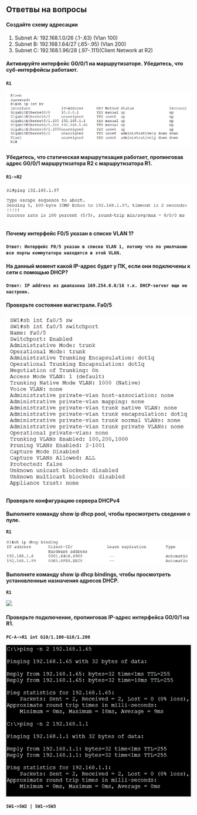 ## Ответвы на вопросы ##

#### Создайте схему адресации ####

1. Subnet A: 192.168.1.0/26 (.1-.63) (Vlan 100)
2. Subnet B: 192.168.1.64/27 (.65-.95) (Vlan 200)
3. Subnet C: 192.168.1.96/28 (.97-.111)(Client Network at R2)

#### Активируйте интерфейс G0/0/1 на маршрутизаторе. Убедитесь, что суб-интерфейсы работают. ####

**`R1`**

![](https://github.com/gerasev1992/otus_NEP_24-25/blob/main/labs/lab004/img/lab004_sub_int.png)

#### Убедитесь, что статическая маршрутизация работает, пропинговав адрес G0/0/1 маршрутизатора R2 с маршрутизатора R1. ####

**`R1->R2`**

![](https://github.com/gerasev1992/otus_NEP_24-25/blob/main/labs/lab004/img/lab004_ping_R2.png)

#### Почему интерфейс F0/5 указан в списке VLAN 1? ####

**`Ответ: Интерфейс F0/5 указан в списке VLAN 1, потому что по умолчанию все порты коммутатора находятся в этой VLAN.`**

#### На данный момент какой IP-адрес будет у ПК, если они подключены к сети с помощью DHCP? ####

**`Ответ: IP address из диапазона 169.254.0.0/16 т.к. DHCP-server еще не настроен.`**

#### Проверьте состояние магистрали. Fa0/5 ####

![](https://github.com/gerasev1992/otus_NEP_24-25/blob/main/labs/lab004/img/lab004_fa0.5.png)

#### Проверьте конфигурацию сервера DHCPv4 ####

**Выполните команду show ip dhcp pool, чтобы просмотреть сведения о пуле.**

**`R1`**

![](https://github.com/gerasev1992/otus_NEP_24-25/blob/main/labs/lab004/img/lab004_dhcp_binding.png)

**Выполните команду show ip dhcp bindings, чтобы просмотреть установленные назначения адресов DHCP.**

**`R1`**

![](https://github.com/gerasev1992/otus_NEP_24-25/blob/main/labs/lab004/img/lab004_dchp_binding.png)

#### Проверьте подключение, пропинговав IP-адрес интерфейса G0/0/1 на R1. ####

**`PC-A->R1 int Gi0/1.100-Gi0/1.200`**

![](https://github.com/gerasev1992/otus_NEP_24-25/blob/main/labs/lab004/img/lab004_ping_R1_gig0.1_pcA.png)




**`SW1->SW2 | SW1->SW3`**
